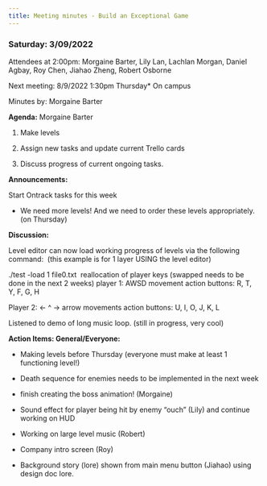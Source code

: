 ```yaml
---
title: Meeting minutes - Build an Exceptional Game
---
```


### Saturday: 3/09/2022

Attendees at 2:00pm: Morgaine Barter, Lily Lan, Lachlan Morgan, Daniel Agbay, Roy Chen, Jiahao
Zheng, Robert Osborne

Next meeting: 8/9/2022 1:30pm Thursday\* On campus

Minutes by: Morgaine Barter

**Agenda:** Morgaine Barter

1. Make levels

2. Assign new tasks and update current Trello cards

3. Discuss progress of current ongoing tasks.

**Announcements:**

Start Ontrack tasks for this week

- We need more levels! And we need to order these levels appropriately. (on Thursday)

**Discussion:**

Level editor can now load working progress of levels via the following command:  (this example is
for 1 layer USING the level editor)

./test -load 1 file0.txt  reallocation of player keys (swapped needs to be done in the next 2
weeks) player 1: AWSD movement action buttons: R, T,  Y, F, G, H

Player 2: <- ^ -> arrow movements action buttons: U, I, O, J, K, L

Listened to demo of long music loop. (still in progress, very cool)

**Action Items: General/Everyone:**

- Making levels before Thursday (everyone must make at least 1 functioning level!)
- Death sequence for enemies needs to be implemented in the next week

- finish creating the boss animation! (Morgaine)
- Sound effect for player being hit by enemy “ouch” (Lily) and continue working on HUD
- Working on large level music (Robert)
- Company intro screen (Roy)
- Background story (lore) shown from main menu button (Jiahao) using design doc lore.
